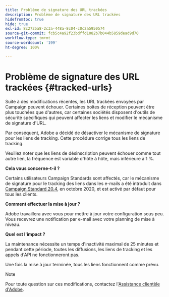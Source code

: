 ```yaml
---
title: Problème de signature des URL trackées
description: Problème de signature des URL trackées
hidefromtoc: true
hide: true
exl-id: 8c2725a8-2c3a-448a-8c04-c0c2a5950574
source-git-commit: fcb5c4a92f23bdffd1082b7b044b5859dead9d70
workflow-type: tm+mt
source-wordcount: '199'
ht-degree: 100%

---
```


# Problème de signature des URL trackées {#tracked-urls}

Suite à des modifications récentes, les URL trackées envoyées par Campaign peuvent échouer. Certaines boîtes de réception peuvent être plus touchées que d&#39;autres, car certaines sociétés disposent d&#39;outils de sécurité spécifiques qui peuvent affecter les liens et modifier le mécanisme de signature d&#39;URL.

Par conséquent, Adobe a décidé de désactiver le mécanisme de signature pour les liens de tracking. Cette procédure corrige tous les liens de tracking.

Veuillez noter que les liens de désinscription peuvent échouer comme tout autre lien, la fréquence est variable d&#39;hôte à hôte, mais inférieure à 1 %.

**Cela vous concerne-t-il ?**

Certains utilisateurs Campaign Standards sont affectés, car le mécanisme de signature pour le tracking des liens dans les e-mails a été introduit dans [Campaign Standard 20.4](release-notes-2020.md#release-20-4---october-2020), en octobre 2020, et est activé par défaut pour tous les clients.

**Comment effectuer la mise à jour ?**

Adobe travaillera avec vous pour mettre à jour votre configuration sous peu. Vous recevrez une notification par e-mail avec votre planning de mise à niveau.

**Quel est l&#39;impact ?**

La maintenance nécessite un temps d&#39;inactivité maximal de 25 minutes et pendant cette période, toutes les diffusions, les liens de tracking et les appels d&#39;API ne fonctionneront pas.

Une fois la mise à jour terminée, tous les liens fonctionnent comme prévu.

>[!NOTE]
>
>Pour toute question sur ces modifications, contactez l&#39;[Assistance clientèle d&#39;Adobe](https://helpx.adobe.com/fr/enterprise/admin-guide.html/enterprise/using/support-for-experience-cloud.ug.html).
